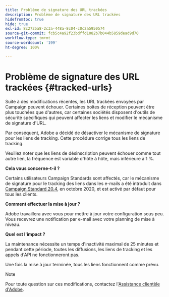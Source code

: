 ```yaml
---
title: Problème de signature des URL trackées
description: Problème de signature des URL trackées
hidefromtoc: true
hide: true
exl-id: 8c2725a8-2c3a-448a-8c04-c0c2a5950574
source-git-commit: fcb5c4a92f23bdffd1082b7b044b5859dead9d70
workflow-type: tm+mt
source-wordcount: '199'
ht-degree: 100%

---
```


# Problème de signature des URL trackées {#tracked-urls}

Suite à des modifications récentes, les URL trackées envoyées par Campaign peuvent échouer. Certaines boîtes de réception peuvent être plus touchées que d&#39;autres, car certaines sociétés disposent d&#39;outils de sécurité spécifiques qui peuvent affecter les liens et modifier le mécanisme de signature d&#39;URL.

Par conséquent, Adobe a décidé de désactiver le mécanisme de signature pour les liens de tracking. Cette procédure corrige tous les liens de tracking.

Veuillez noter que les liens de désinscription peuvent échouer comme tout autre lien, la fréquence est variable d&#39;hôte à hôte, mais inférieure à 1 %.

**Cela vous concerne-t-il ?**

Certains utilisateurs Campaign Standards sont affectés, car le mécanisme de signature pour le tracking des liens dans les e-mails a été introduit dans [Campaign Standard 20.4](release-notes-2020.md#release-20-4---october-2020), en octobre 2020, et est activé par défaut pour tous les clients.

**Comment effectuer la mise à jour ?**

Adobe travaillera avec vous pour mettre à jour votre configuration sous peu. Vous recevrez une notification par e-mail avec votre planning de mise à niveau.

**Quel est l&#39;impact ?**

La maintenance nécessite un temps d&#39;inactivité maximal de 25 minutes et pendant cette période, toutes les diffusions, les liens de tracking et les appels d&#39;API ne fonctionneront pas.

Une fois la mise à jour terminée, tous les liens fonctionnent comme prévu.

>[!NOTE]
>
>Pour toute question sur ces modifications, contactez l&#39;[Assistance clientèle d&#39;Adobe](https://helpx.adobe.com/fr/enterprise/admin-guide.html/enterprise/using/support-for-experience-cloud.ug.html).
